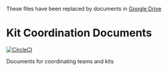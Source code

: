 These files have been replaced by documents in [Google Drive](https://drive.google.com/drive/folders/16P1GqVBIRwq200kZcUbUSALS9nA2fI_1?usp=sharing)

# Kit Coordination Documents

[![CircleCI](https://circleci.com/gh/srobo/kit-coordination-docs.svg?style=svg)](https://circleci.com/gh/srobo/kit-coordination-docs)

Documents for coordinating teams and kits

